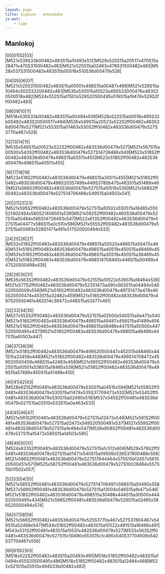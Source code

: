 ```yaml
---
layout: page
title: Signuno - enkonduko
js-ext:
    - sign
---
```


<!--

https://www.sutton-signwriting.io/signmaker
-->

<!--<script src="https://unpkg.com/@sutton-signwriting/core@1.6.0"></script>
<script src="https://unpkg.com/@sutton-signwriting/core@1.6.0/fsw/fsw.js"></script>-->
<script src="https://unpkg.com/@sutton-signwriting/font-ttf@1.5.2/fsw/fsw.js"></script>
<script src="https://unpkg.com/@sutton-signwriting/font-ttf@1.5.2/font/font.js"></script>

<style>
    @font-face {
    font-family: "SuttonSignWritingLine";
    src: 
        local('SuttonSignWritingLine'),
        url('https://unpkg.com/@sutton-signwriting/font-ttf@1.0.0/font/SuttonSignWritingLine.ttf') format('truetype');
    }
    @font-face {
    font-family: "SuttonSignWritingFill";
    src: 
        local('SuttonSignWritingFill'),
        url('https://unpkg.com/@sutton-signwriting/font-ttf@1.0.0/font/SuttonSignWritingFill.ttf') format('truetype');
    }
    @font-face {
    font-family: "SuttonSignWritingOneD";
    src: 
        local('SuttonSignWritingOneD'),
        url('https://unpkg.com/@sutton-signwriting/font-ttf@1.0.0/font/SuttonSignWritingOneD.ttf') format('truetype');
    }

    dl {
        columns: 2;
        border-left: 2px dotted black;
        column-rule: 2px dotted black;        
    }

    dt {
        font-size: xx-large;
        border-top: 1px dotted silver;
        padding-left: 1em;
    }

    dd {
        break-before: avoid;
        text-align: center;
    }

    dd span {
        display: none;
    }

    td {
        font-size: xx-large;
    }

</style>

<script>

    // vd https://github.com/sutton-signwriting/font-ttf/blob/master/src/fsw/fsw-symbol-svg.js

    function desegnu_gestojn() {
        document.querySelectorAll("table,dl").forEach((container) => {
            container.querySelectorAll("td,dd").forEach((td) => {
                const gesto = td.textContent;
                if (gesto.match(/^M\d{3}/)) {
                    td.setAttribute("data-sgn",gesto);
                    td.innerHTML = ssw.ttf.fsw.signSvg(gesto);
                } else if (gesto.match(/^S[\da-f]{5}/)) {
                    td.setAttribute("data-sgn",gesto);
                    td.innerHTML = ssw.ttf.fsw.symbolSvg(gesto);
                }
            });
        });
    }

    window.onload = () => {

        ssw.ttf.font.cssAppend(''); 
        //ssw.ttf.fsw.font.cssAppend('');
        //ssw.ttf.fsw.
        ssw.ttf.font.cssLoadedLine(
                function() {
                    desegnu_gestojn();
                }
        );
    }
</script>

## Manlokoj

|00|01|02|03|
|M521x539S33b00482x483S15a10493x512|M529x525S15a20517x470S15a28471x470S31500482x483|M521x525S15a02483x478S31500482x483|M528x537S31500483x483S15b00516x510S36d00479x526|

|04|05|06|07|
|M521x525S31500482x483S15a00501x498S15a00487x498|M521x529S15a10494x502S33200482x483|M535x530S15a10523x490S33000476x483S20500518x482|M524x552S15a11501x529S20500495x519S15a19476x529S2ff00482x483|

|08|09|10|11|
|M518x535S33b00482x483S15a00494x508|M528x522S15a00516x495S32b00482x483S20500517x484|M535x549S15a20523x522S2ff00482x483S36d00479x527|M521x553S15a01463x530S2ff00482x483S36d00479x527S3770a467x528|

|12|13|14|15|
|M535x549S15a00523x522S2ff00482x483S36d00479x527|M521x567S15a00500x540S2ff00482x483S36d00479x527S14726486x549|M523x518S2ff00482x483S36d00479x498S15a50511x455|M523x518S2ff00482x483S36d00479x498S15a40511x455|

|16|17|18|19|
|M523x518S2ff00482x483S36d00479x498S15a30511x455|M521x518S2ff00482x483S36d00479x498S20357499x449S3780b475x463S15a51489x461|M531x566S2ff00482x483S36d00479x527S15a10519x539|M521x568S2ff00482x483S36d00479x527S14706486x549S15a04503x541|

|20|21|22|23|
|M521x595S2ff00482x483S36d00479x527S15a10502x550S15a18485x550S21402494x580S21406501x539|M521x592S2ff00482x483S36d00479x527S15a00494x565S14728493x547|M522x613S2ff00482x483S36d00479x527S15a04477x586S15a0c510x586|M521x555S2ff00482x483S36d00479x527S15a00493x528S1471a491x517S20500494x533|

|24|25|26|27|
|M532x518S2ff00483x483S36d00479x498S15a50520x468S15a50470x468|M531x518S2ff00483x483S36d00479x498S15a40519x450S15a48469x450|M531x518S2ff00483x483S36d00479x498S15a30519x450S15a38469x450|M521x518S2ff00483x483S36d00479x498S14708493x446S15a50499x447S20500498x435|

|28|29|30|31|
|M535x563S2ff00482x483S36d00479x521S15a10523x536S15a18464x536|M521x577S2ff00482x483S36d00479x523S1473a490x563S15a04494x540S20500506x556|M521x518S2ff00482x483S36d00479x497S1473a478x465S20500474x453S15a32482x459|M521x518S2ff00482x483S36d00479x497S20500461x462S14c38472x448S15a52477x461|

|32|33|34|35|
|M527x552S2ff00482x483S36d00479x521S15a02500x540S15a0a473x540|M521x518S2ff00483x483S36d00479x498S15a49487x456S15a41489x456|M521x518S2ff00483x483S36d00479x498S15a58488x447S15a50500x447S20500495x437|M521x518S2ff00483x483S36d00479x498S15a48486x447S15a40503x447|

|36|37|38|39|
|M521x518S2ff00482x483S36d00479x499S20500447x452S15d48460x441S15a32458x448|M521x518S2ff00482x483S36d00479x499S14708472x459S20500459x468S15a42463x458|M521x565S2ff00482x483S36d00479x525S15a10501x538S15a18485x538|M521x518S2ff00482x483S36d00479x498S15a57486x450S15a51488x450|

|40|41|42|43|
|M528x621S2ff00481x483S36d00479x530S15a04516x594|M521x558S2ff00481x483S36d00479x530S15a11478x535S37709473x532|M521x534S2ff00481x483S36d00479x530S15a02490x518|M537x545S2ff00481x483S36d00479x527S15a02510x533S15a0a463x533|

|44|45|46|47|
|M521x561S2ff00481x483S36d00479x527S15a12473x549|M521x561S2ff00481x483S36d00479x527S15a02473x549S20500481x537|M521x559S2ff00481x483S36d00479x527S15a1e494x547|M526x608S2ff00481x483S36d00479x527S15a15472x585S15a1d503x585|

|48|49|50|51|
|M524x633S2ff00481x483S36d00479x527S15a1c512x606|M529x579S2ff00481x483S36d00479x527S15a01471x540S15a09506x539S37600488x556|M521x586S2ff00481x483S36d00479x527S17644464x570S15b12457x561S20500451x571|M525x587S2ff00481x483S36d00479x527S10028484x557S15b11502x557|

|52|53|54|55|
|M521x585S2ff00481x483S36d00479x527S14706497x568S15a00490x558|M527x569S2ff00481x483S36d00479x527S15a13504x546S15a1b471x546|M521x518S2ff00482x483S36d00479x498S15a30488x444S15a30500x444S20500495x434|M521x598S2ff00481x483S36d00479x529S15a02485x586S20500494x574|

|56|57|58|59|
|M521x566S2ff00482x483S36d00479x525S3770a467x527S37804467x549S15a52468x547|M534x518S2ff00482x483S15a10522x491S15a18466x491|M543x531S2ff00481x483S15a10531x482S36d00479x527|M533x563S2ff00481x483S36d00479x527S15c10490x553S15c1c490x540S37704509x542S3770d467x556|

|60|61|62|63|
|M518x522S2ff00482x483S15a20493x495|M518x518S2ff00482x483S15a10494x455S20500495x486|M518x518S2ff00482x483S15a12484x469|M522x521S15a20510x494S33b00482x483|
